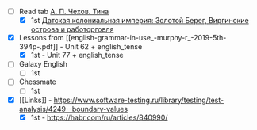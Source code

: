* [ ] Read tab [А. П. Чехов. Тина](https://ilibrary.ru/text/4215/p.1/index.html)
	* [x] 1st [Датская колониальная империя: Золотой Берег, Виргинские острова и работорговля](https://knife.media/danish-slavery/)
* [x] Lessons from [[english-grammar-in-use_-murphy-r_-2019-5th-394p-.pdf]] - Unit 62 + english_tense
	* [x] 1st - Unit 77 + english_tense
* [ ] Galaxy English
	* [ ] 1st
* [ ] Chessmate
	* [ ] 1st
* [x] [[Links]] - https://www.software-testing.ru/library/testing/test-analysis/4249--boundary-values
	* [x] 1st - https://habr.com/ru/articles/840990/